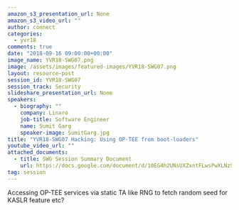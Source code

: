 ```yaml
---
amazon_s3_presentation_url: None
amazon_s3_video_url: ""
author: connect
categories:
  - yvr18
comments: true
date: "2018-09-16 09:00:00+00:00"
image_name: YVR18-SWG07.png
image: /assets/images/featured-images/YVR18-SWG07.png
layout: resource-post
session_id: YVR18-SWG07
session_track: Security
slideshare_presentation_url: None
speakers:
  - biography: ""
    company: Linaro
    job-title: Software Engineer
    name: Sumit Garg
    speaker-image: SumitGarg.jpg
title: "YVR18-SWG07 Hacking: Using OP-TEE from boot-loaders"
youtube_video_url: ""
attached_documents:
  - title: SWG Session Summary Document
    url: https://docs.google.com/document/d/10EG4h2UNsUXZxntFLwsPwXLNzSfmgMsHXU4y2MYKmH8/
tag: session
---
```


Accessing OP-TEE services via static TA like RNG to fetch random seed for KASLR feature etc?
